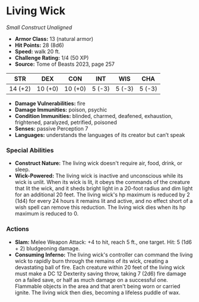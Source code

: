 # Living Wick

*Small* *Construct* *Unaligned*

- **Armor Class:** 13 (natural armor)
- **Hit Points:** 28 (8d6)
- **Speed:** walk 20 ft.
- **Challenge Rating:** 1/4 (50 XP)
- **Source:** Tome of Beasts 2023, page 257

| STR | DEX | CON | INT | WIS | CHA |
| --- | --- | --- | --- | --- | --- |
| 14 (+2) | 10 (+0) | 10 (+0) | 5 (-3) | 5 (-3) | 5 (-3) |

- **Damage Vulnerabilities:** fire
- **Damage Immunities:** poison, psychic
- **Condition Immunities:** blinded, charmed, deafened, exhaustion, frightened, paralyzed, petrified, poisoned
- **Senses:** passive Perception 7
- **Languages:** understands the languages of its creator but can’t speak

### Special Abilities

- **Construct Nature:** The living wick doesn't require air, food, drink, or sleep.
- **Wick-Powered:** The living wick is inactive and unconscious while its wick is unlit. When its wick is lit, it obeys the commands of the creature that lit the wick, and it sheds bright light in a 20-foot radius and dim light for an additional 20 feet. The living wick's hp maximum is reduced by 2 (1d4) for every 24 hours it remains lit and active, and no effect short of a wish spell can remove this reduction. The living wick dies when its hp maximum is reduced to 0.

### Actions

- **Slam:** Melee Weapon Attack: +4 to hit, reach 5 ft., one target. Hit: 5 (1d6 + 2) bludgeoning damage.
- **Consuming Inferno:** The living wick's controller can command the living wick to rapidly burn through the remains of its wick, creating a devastating ball of fire. Each creature within 20 feet of the living wick must make a DC 12 Dexterity saving throw, taking 7 (2d6) fire damage on a failed save, or half as much damage on a successful one. Flammable objects in the area and that aren't being worn or carried ignite. The living wick then dies, becoming a lifeless puddle of wax.
